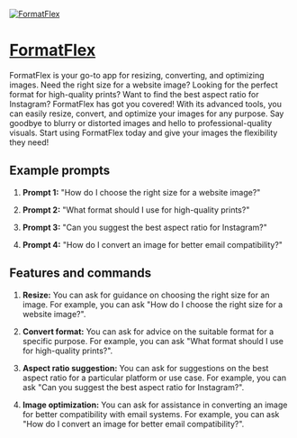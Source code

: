 [![FormatFlex](https://files.oaiusercontent.com/file-WNWsdsRdJvd9WRsLVOHDHtv6?se=2123-10-20T06%3A13%3A07Z&sp=r&sv=2021-08-06&sr=b&rscc=max-age%3D31536000%2C%20immutable&rscd=attachment%3B%20filename%3D72504722-5687-4a03-9337-62c86dd5f410.png&sig=7nZviH434qsY9PceHjAdGl12M32PYdALBhTnGLzoG6Q%3D)](https://chat.openai.com/g/g-owpz9Jt2r-formatflex)

# [FormatFlex](https://chat.openai.com/g/g-owpz9Jt2r-formatflex)

FormatFlex is your go-to app for resizing, converting, and optimizing images. Need the right size for a website image? Looking for the perfect format for high-quality prints? Want to find the best aspect ratio for Instagram? FormatFlex has got you covered! With its advanced tools, you can easily resize, convert, and optimize your images for any purpose. Say goodbye to blurry or distorted images and hello to professional-quality visuals. Start using FormatFlex today and give your images the flexibility they need!

## Example prompts

1. **Prompt 1:** "How do I choose the right size for a website image?"

2. **Prompt 2:** "What format should I use for high-quality prints?"

3. **Prompt 3:** "Can you suggest the best aspect ratio for Instagram?"

4. **Prompt 4:** "How do I convert an image for better email compatibility?"

## Features and commands

1. **Resize:** You can ask for guidance on choosing the right size for an image. For example, you can ask "How do I choose the right size for a website image?".

2. **Convert format:** You can ask for advice on the suitable format for a specific purpose. For example, you can ask "What format should I use for high-quality prints?".

3. **Aspect ratio suggestion:** You can ask for suggestions on the best aspect ratio for a particular platform or use case. For example, you can ask "Can you suggest the best aspect ratio for Instagram?".

4. **Image optimization:** You can ask for assistance in converting an image for better compatibility with email systems. For example, you can ask "How do I convert an image for better email compatibility?".